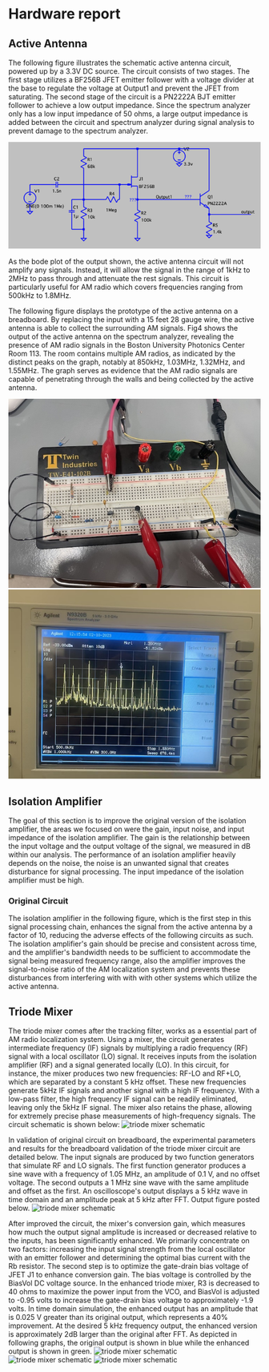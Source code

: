 # Hardware report

## Active Antenna

The following figure illustrates the schematic active antenna circuit, powered up by a 3.3V DC source. The circuit consists of two stages. The first stage utilizes a BF256B JFET emitter follower with a voltage divider at the base to regulate the voltage at Output1 and prevent the JFET from saturating. The second stage of the circuit is a PN2222A BJT emitter follower to achieve a low output impedance. Since the spectrum analyzer only has a low input impedance of 50 ohms, a large output impedance is added between the circuit and spectrum analyzer during signal analysis to prevent damage to the spectrum analyzer.

![active antenna schematic](pictures/Active_Antenna_Schematic.png)

As the bode plot of the output shown, the active antenna circuit will not amplify any signals. Instead, it will allow the signal in the range of 1kHz to 2MHz to pass through and attenuate the rest signals. This circuit is particularly useful for AM radio which covers frequencies ranging from 500kHz to 1.8MHz. 


The following figure displays the prototype of the active antenna on a breadboard. By replacing the input with a 15 feet 28 gauge wire, the active antenna is able to collect the surrounding AM signals. Fig4 shows the output of the active antenna on the spectrum analyzer, revealing the presence of AM radio signals in the Boston University Photonics Center Room 113. The room contains multiple AM radios, as indicated by the distinct peaks on the graph, notably at 850kHz, 1.03MHz, 1.32MHz, and 1.55MHz. The graph serves as evidence that the AM radio signals are capable of penetrating through the walls and being collected by the active antenna.

![ACTIVE ANTENNA PROTOTYPE](pictures/active_antenna_prototype.jpg)
![ACTIVE ANTENNA OUTPUT](pictures/ACTIVE_ANTENNA_OUTPUT.jpg)

## Isolation Amplifier
The goal of this section is to improve the original version of the isolation amplifier, the areas we focused on were the gain, input noise, and input impedance of the isolation amplifier. The gain is the relationship between the input voltage and the output voltage of the signal, we measured in dB within our analysis. The performance of an isolation amplifier heavily depends on the noise, the noise is an unwanted signal that creates disturbance for signal processing. The input impedance of the isolation amplifier must be high.


### Original Circuit
The isolation amplifier in the following figure, which is the first step in this signal processing chain, enhances the signal from the active antenna by a factor of 10, reducing the adverse effects of the following circuits as such. The isolation amplifier's gain should be precise and consistent across time, and the amplifier's bandwidth needs to be sufficient to accommodate the signal being measured frequency range, also the amplifier improves the signal-to-noise ratio of the AM localization system and prevents these disturbances from interfering with with with other systems which utilize the active antenna.



## Triode Mixer

The triode mixer comes after the tracking filter, works as a essential part of AM radio localization system. Using a mixer, the circuit generates intermediate frequency (IF) signals by multiplying a radio frequency (RF) signal with a local oscillator (LO) signal. It receives inputs from the isolation amplifier (RF) and a signal generated locally (LO). In this circuit, for instance, the mixer produces two new frequencies: RF-LO and RF+LO, which are separated by a constant 5 kHz offset. These new frequencies generate 5kHz IF signals and another signal with a high IF frequency. With a low-pass filter, the high frequency IF signal can be readily eliminated, leaving only the 5kHz IF signal. The mixer also retains the phase, allowing for extremely precise phase measurements of high-frequency signals. The circuit schematic is shown below:
![triode mixer schematic]()

In validation of original circuit on breadboard, the experimental parameters and results for the breadboard validation of the triode mixer circuit are detailed below. The input signals are produced by two function generators that simulate RF and LO signals. The first function generator produces a sine wave with a frequency of 1.05 MHz, an amplitude of 0.1 V, and no offset voltage. The second outputs a 1 MHz sine wave with the same amplitude and offset as the first. An oscilloscope's output displays a 5 kHz wave in time domain and an amplitude peak at 5 kHz after FFT. Output figure posted below.
![triode mixer schematic]()


After improved the circuit, the mixer's conversion gain, which measures how much the output signal amplitude is increased or decreased relative to the inputs, has been significantly enhanced. We primarily concentrate on two factors: increasing the input signal strength from the local oscillator with an emitter follower and determining the optimal bias current with the Rb resistor. The second step is to optimize the gate-drain bias voltage of JFET J1 to enhance conversion gain. The bias voltage is controlled by the BiasVol DC voltage source. In the enhanced triode mixer, R3 is decreased to 40 ohms to maximize the power input from the VCO, and BiasVol is adjusted to -0.95 volts to increase the gate-drain bias voltage to approximately -1.9 volts. In time domain simulation, the enhanced output has an amplitude that is 0.025 V greater than its original output, which represents a 40% improvement. At the desired 5 kHz frequency output, the enhanced version is approximately 2dB larger than the original after FFT. As depicted in following graphs, the original output is shown in blue while the enhanced output is shown in green.
![triode mixer schematic]()
![triode mixer schematic]()
![triode mixer schematic]()
